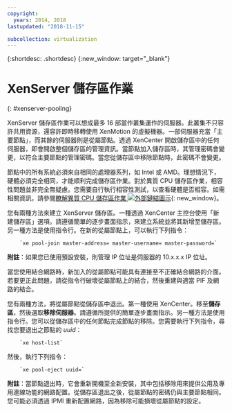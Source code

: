 ```yaml
---
copyright:
  years: 2014, 2018
lastupdated: "2018-11-15"

subcollection: virtualization
---
```


{:shortdesc: .shortdesc}
{:new_window: target="_blank"}

# XenServer 儲存區作業
{: #xenserver-pooling}

XenServer 儲存區作業可以想成最多 16 部當作叢集運作的伺服器。此叢集不只容許共用資源，還容許即時移轉使用 XenMotion 的虛擬機器。一部伺服器充當「主要節點」，而其餘的伺服器則是從屬節點。透過 XenCenter 開啟儲存區中的任何伺服器，即會開啟整個儲存區的管理資訊。當節點加入儲存區時，其管理密碼會變更，以符合主要節點的管理密碼。當您從儲存區中移除節點時，此密碼不會變更。

節點中的所有系統必須來自相同的處理器系列，如 Intel 或 AMD。理想情況下，硬體必須完全相同，才能順利完成儲存區作業。對於異質 CPU 儲存區作業，相容性問題並非完全無疑慮。您需要自行執行相容性測試，以查看硬體是否相容。如需相關資訊，請參閱[瞭解異質 CPU 儲存區作業 ![外部鏈結圖示](../../icons/launch-glyph.svg "外部鏈結圖示")](https://support.citrix.com/article/CTX127059){: new_window}。

您有兩種方法來建立 XenServer 儲存區。一種透過 XenCenter 主控台使用「新建儲存區」選項。請遵循簡單的逐步畫面指示，來建立系統並將其新增至儲存區。另一種方法是使用指令行。在新的從屬節點上，可以執行下列指令：

        `xe pool-join master-address= master-username= master-password=`

**附註**：如果您已使用預設安裝，則管理 IP 位址是伺服器的 10.x.x.x IP 位址。

當您使用結合網路時，新加入的從屬節點可能具有連接至不正確結合網路的介面。若要更正此問題，請從指令行破壞從屬節點上的結合，然後重建與適當 PIF 及網路的結合。

您有兩種方法，將從屬節點從儲存區中退出。第一種使用 XenCenter。移至**儲存區**，然後選取**移除伺服器**。請遵循所提供的簡單逐步畫面指示。另一種方法是使用指令行。您可以從儲存區中的任何節點完成節點的移除。您需要執行下列指令，尋找您要退出之節點的 _uuid_：

        `xe host-list`

然後，執行下列指令：

        `xe pool-eject uuid=`

**附註**：當節點退出時，它會重新開機至全新安裝，其中包括移除用來提供公用及專用連線功能的網路配置。從儲存區退出之後，從屬節點的密碼仍與主要節點相同。您可能必須透過 IPMI 重新配置網路，因為移除可能損壞從屬節點的設定。
